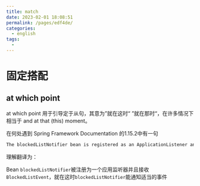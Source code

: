 ```yaml
---
title: match
date: 2023-02-01 18:08:51
permalink: /pages/edf4de/
categories:
  - english
tags:
  - 
---
```

# 固定搭配

## at which point

at which point 用于引导定于从句，其意为”就在这时“ ”就在那时“，在许多情况下相当于 and at that (this) moment。

在何处遇到 Spring Framework Documentation 的1.15.2中有一句

```java
The blockedListNotifier bean is registered as an ApplicationListener and receives the BlockedListEvent, at which point it can notify appropriate parties.
```

理解翻译为：

Bean `blockedListNotifier`被注册为一个应用监听器并且接收`BlockedListEvent`，就在这时`blockedListNotifier`能通知适当的事件